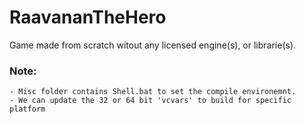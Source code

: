 # RaavananTheHero
Game made from scratch witout any licensed engine(s), or librarie(s).

### Note:
    - Misc folder contains Shell.bat to set the compile environemnt. 
    - We can update the 32 or 64 bit 'vcvars' to build for specific platform